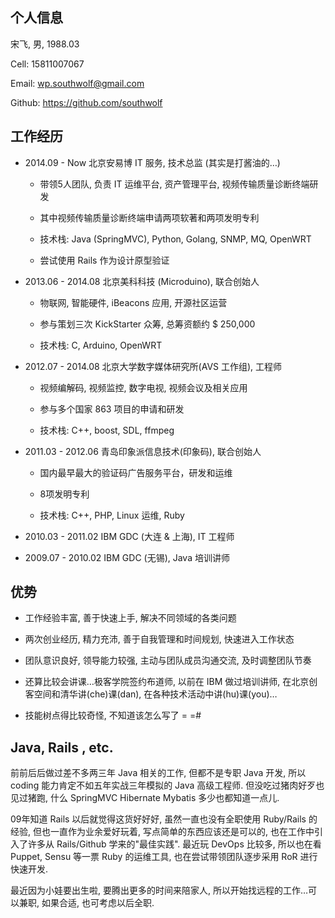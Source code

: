 ## 个人信息

宋飞,    男, 1988.03

Cell:   15811007067

Email:  wp.southwolf@gmail.com

Github: https://github.com/southwolf


## 工作经历

* 2014.09 - Now 北京安易博 IT 服务, 技术总监 (其实是打酱油的…)

	* 带领5人团队, 负责 IT 运维平台, 资产管理平台, 视频传输质量诊断终端研发
	
	* 其中视频传输质量诊断终端申请两项软著和两项发明专利

	* 技术栈: Java (SpringMVC), Python, Golang, SNMP, MQ, OpenWRT
	
	* 尝试使用 Rails 作为设计原型验证

* 2013.06 - 2014.08 北京美科科技 (Microduino), 联合创始人

	* 物联网, 智能硬件, iBeacons 应用, 开源社区运营
	
	* 参与策划三次 KickStarter 众筹, 总筹资额约 $ 250,000
	
	* 技术栈: C, Arduino, OpenWRT

* 2012.07 - 2014.08 北京大学数字媒体研究所(AVS 工作组), 工程师

	* 视频编解码, 视频监控, 数字电视, 视频会议及相关应用
	
	* 参与多个国家 863 项目的申请和研发

	* 技术栈: C++, boost, SDL, ffmpeg
	
* 2011.03 - 2012.06 青岛印象派信息技术(印象码), 联合创始人

	* 国内最早最大的验证码广告服务平台，研发和运维
	
	* 8项发明专利

	* 技术栈: C++, PHP, Linux 运维, Ruby
	
* 2010.03 - 2011.02 IBM GDC (大连 & 上海), IT 工程师
	
* 2009.07 - 2010.02 IBM GDC (无锡), Java 培训讲师

	
## 优势

* 工作经验丰富, 善于快速上手, 解决不同领域的各类问题

* 两次创业经历, 精力充沛, 善于自我管理和时间规划, 快速进入工作状态

* 团队意识良好, 领导能力较强, 主动与团队成员沟通交流, 及时调整团队节奏

* 还算比较会讲课…极客学院签约布道师, 以前在 IBM 做过培训讲师, 在北京创客空间和清华讲(che)课(dan), 在各种技术活动中讲(hu)课(you)…

* 技能树点得比较奇怪, 不知道该怎么写了 = =#

## Java, Rails , etc.

前前后后做过差不多两三年 Java 相关的工作, 但都不是专职 Java 开发, 所以 coding 能力肯定不如五年实战三年模拟的 Java 高级工程师. 但没吃过猪肉好歹也见过猪跑, 什么 SpringMVC Hibernate Mybatis 多少也都知道一点儿.

09年知道 Rails 以后就觉得这货好好好, 虽然一直也没有全职使用 Ruby/Rails 的经验, 但也一直作为业余爱好玩着, 写点简单的东西应该还是可以的, 也在工作中引入了许多从 Rails/Github 学来的"最佳实践". 最近玩 DevOps 比较多, 所以也在看 Puppet, Sensu 等一票 Ruby 的运维工具, 也在尝试带领团队逐步采用 RoR 进行快速开发. 

最近因为小娃要出生啦, 要腾出更多的时间来陪家人, 所以开始找远程的工作…可以兼职, 如果合适, 也可考虑以后全职.


